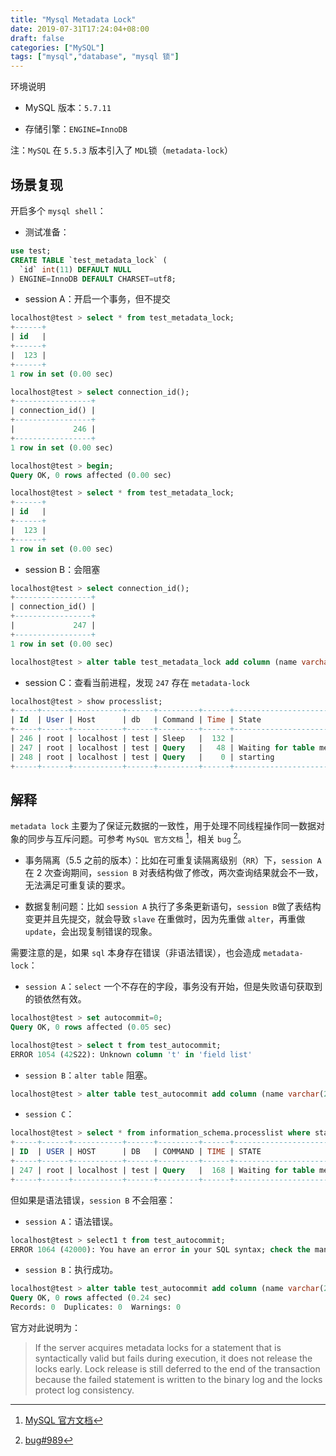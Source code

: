 ```yaml
---
title: "Mysql Metadata Lock"
date: 2019-07-31T17:24:04+08:00
draft: false
categories: ["MySQL"]
tags: ["mysql","database", "mysql 锁"]
---
```



环境说明

* MySQL 版本：`5.7.11`

* 存储引擎：`ENGINE=InnoDB`

注：`MySQL` 在 `5.5.3` 版本引入了 `MDL`锁（`metadata-lock`）

## 场景复现

开启多个 `mysql shell`：

* 测试准备：

```sql
use test;
CREATE TABLE `test_metadata_lock` (
  `id` int(11) DEFAULT NULL
) ENGINE=InnoDB DEFAULT CHARSET=utf8;
```

* session A：开启一个事务，但不提交

```sql
localhost@test > select * from test_metadata_lock;
+------+
| id   |
+------+
|  123 |
+------+
1 row in set (0.00 sec)

localhost@test > select connection_id();
+-----------------+
| connection_id() |
+-----------------+
|             246 |
+-----------------+
1 row in set (0.00 sec)

localhost@test > begin;
Query OK, 0 rows affected (0.00 sec)

localhost@test > select * from test_metadata_lock;
+------+
| id   |
+------+
|  123 |
+------+
1 row in set (0.00 sec)
```
* session B：会阻塞

```sql
localhost@test > select connection_id();
+-----------------+
| connection_id() |
+-----------------+
|             247 |
+-----------------+
1 row in set (0.00 sec)

localhost@test > alter table test_metadata_lock add column (name varchar(255) not null default '');
```
* session C：查看当前进程，发现 `247` 存在 `metadata-lock`

```sql
localhost@test > show processlist;
+-----+------+-----------+------+---------+------+---------------------------------+-----------------------------------------------------------------------------------+
| Id  | User | Host      | db   | Command | Time | State                           | Info                                                                              |
+-----+------+-----------+------+---------+------+---------------------------------+-----------------------------------------------------------------------------------+
| 246 | root | localhost | test | Sleep   |  132 |                                 | NULL                                                                              |
| 247 | root | localhost | test | Query   |   48 | Waiting for table metadata lock | alter table test_metadata_lock add column (name varchar(255) not null default '') |
| 248 | root | localhost | test | Query   |    0 | starting                        | show processlist                                                                  |
+-----+------+-----------+------+---------+------+---------------------------------+-----------------------------------------------------------------------------------+
```

## 解释

`metadata lock` 主要为了保证元数据的一致性，用于处理不同线程操作同一数据对象的同步与互斥问题。可参考 `MySQL 官方文档`  [^pa1]，相关 `bug`  [^pa2]。

* 事务隔离（5.5 之前的版本）：比如在可重复读隔离级别（`RR`）下，`session A` 在 2 次查询期间，`session B` 对表结构做了修改，两次查询结果就会不一致，无法满足可重复读的要求。

* 数据复制问题：比如 `session A` 执行了多条更新语句，`session B`做了表结构变更并且先提交，就会导致 `slave` 在重做时，因为先重做 `alter`，再重做 `update`，会出现复制错误的现象。

需要注意的是，如果 `sql` 本身存在错误（非语法错误），也会造成 `metadata-lock`：

* `session A`：`select` 一个不存在的字段，事务没有开始，但是失败语句获取到的锁依然有效。

```sql
localhost@test > set autocommit=0;
Query OK, 0 rows affected (0.05 sec)

localhost@test > select t from test_autocommit;
ERROR 1054 (42S22): Unknown column 't' in 'field list'
```

* `session B`：`alter table` 阻塞。

```sql
localhost@test > alter table test_autocommit add column (name varchar(255) not null default '');
```

* `session C`：

```sql
localhost@test > select * from information_schema.processlist where state = 'Waiting for table metadata lock';
+-----+------+-----------+------+---------+------+---------------------------------+--------------------------------------------------------------------------------+
| ID  | USER | HOST      | DB   | COMMAND | TIME | STATE                           | INFO                                                                           |
+-----+------+-----------+------+---------+------+---------------------------------+--------------------------------------------------------------------------------+
| 247 | root | localhost | test | Query   |  168 | Waiting for table metadata lock | alter table test_autocommit add column (name varchar(255) not null default '') |
+-----+------+-----------+------+---------+------+---------------------------------+--------------------------------------------------------------------------------+
```

但如果是语法错误，`session B` 不会阻塞：

* `session A`：语法错误。

```sql
localhost@test > select1 t from test_autocommit;
ERROR 1064 (42000): You have an error in your SQL syntax; check the manual that corresponds to your MySQL server version for the right syntax to use near 'select1 t from test_autocommit' at line 1
```
* `session B`：执行成功。

```sql
localhost@test > alter table test_autocommit add column (name varchar(255) not null default '');
Query OK, 0 rows affected (0.24 sec)
Records: 0  Duplicates: 0  Warnings: 0
```

官方对此说明为：

> If the server acquires metadata locks for a statement that is syntactically valid but fails during execution, it does not release the locks early. Lock release is still deferred to the end of the transaction because the failed statement is written to the binary log and the locks protect log consistency.

[^pa1]: [MySQL 官方文档](https://dev.mysql.com/doc/refman/5.7/en/metadata-locking.html)

[^pa2]: [bug#989](https://bugs.mysql.com/bug.php?id=989)